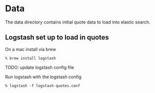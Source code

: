 # Data

The data directory contains initial quote data to load into elastic search.

## Logstash set up to load in quotes

On a mac install via brew

	% brew install logstash

TODO: update logstash config file

Run logstash with the logstash config

	% logstash -f logstash-quotes.conf
